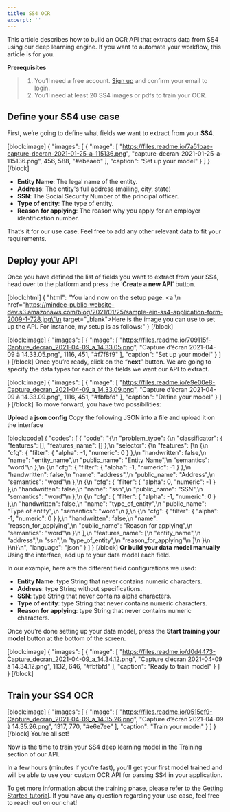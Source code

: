 ```yaml
---
title: SS4 OCR
excerpt: ''
---
```

This article describes how to build an OCR API that extracts data from SS4 using our deep learning engine. If you want to automate your workflow, this article is for you. 

**Prerequisites**
> 1. You’ll need a free account. [Sign up](https://platform.mindee.com/signup) and confirm your email to login.
> 2. You’ll need at least 20 SS4 images or pdfs to train your OCR.

## Define your SS4 use case
 

First, we’re going to define what fields we want to extract from your **SS4**. 


[block:image]
{
  "images": [
    {
      "image": [
        "https://files.readme.io/7a51bae-capture-decran-2021-01-25-a-115136.png",
        "capture-decran-2021-01-25-a-115136.png",
        456,
        588,
        "#ebeaeb"
      ],
      "caption": "Set up your model"
    }
  ]
}
[/block]
  * **Entity Name**: The legal name of the entity. 
  *  **Address**: The entity's full address (mailing, city, state)
  *  **SSN**: The Social Security Number of the principal officer. 
  *  **Type of entity**: The type of entity. 
  *  **Reason for applying**: The reason why you apply for an employer identification number.
 

 

That’s it for our use case. Feel free to add any other relevant data to fit your requirements. 

 

 

## Deploy your API
 

Once you have defined the list of fields you want to extract from your SS4, head over to the platform and press the ‘**Create a new API**’ button.

 
[block:html]
{
  "html": "You land now on the setup page. <a \n   href=\"https://mindee-public-website-dev.s3.amazonaws.com/blog/2021/01/25/sample-ein-ss4-application-form-2009-1-728.jpg\"\n   target=\"_blank\">Here is the image</a> you can use to set up the API. For instance, my setup is as follows:"
}
[/block]

[block:image]
{
  "images": [
    {
      "image": [
        "https://files.readme.io/709115f-Capture_decran_2021-04-09_a_14.33.05.png",
        "Capture d’écran 2021-04-09 à 14.33.05.png",
        1116,
        451,
        "#f7f8f9"
      ],
      "caption": "Set up your model"
    }
  ]
}
[/block]
Once you’re ready, click on the “**next**” button. We are going to specify the data types for each of the fields we want our API to extract.


[block:image]
{
  "images": [
    {
      "image": [
        "https://files.readme.io/e9e00e8-Capture_decran_2021-04-09_a_14.33.09.png",
        "Capture d’écran 2021-04-09 à 14.33.09.png",
        1116,
        451,
        "#fbfbfd"
      ],
      "caption": "Define your model"
    }
  ]
}
[/block]
To move forward, you have two possibilities:

**Upload a json config**
Copy the following JSON into a file and upload it on the interface


[block:code]
{
  "codes": [
    {
      "code": "{\n  \"problem_type\": {\n    \"classificator\": { \"features\": [], \"features_name\": [] },\n    \"selector\": {\n      \"features\": [\n        {\n          \"cfg\": { \"filter\": { \"alpha\": -1, \"numeric\": 0 } },\n          \"handwritten\": false,\n          \"name\": \"entity_name\",\n          \"public_name\": \"Entity Name\",\n          \"semantics\": \"word\"\n        },\n        {\n          \"cfg\": { \"filter\": { \"alpha\": -1, \"numeric\": -1 } },\n          \"handwritten\": false,\n          \"name\": \"address\",\n          \"public_name\": \"Address\",\n          \"semantics\": \"word\"\n        },\n        {\n          \"cfg\": { \"filter\": { \"alpha\": 0, \"numeric\": -1 } },\n          \"handwritten\": false,\n          \"name\": \"ssn\",\n          \"public_name\": \"SSN\",\n          \"semantics\": \"word\"\n        },\n        {\n          \"cfg\": { \"filter\": { \"alpha\": -1, \"numeric\": 0 } },\n          \"handwritten\": false,\n          \"name\": \"type_of_entity\",\n          \"public_name\": \"Type of entity\",\n          \"semantics\": \"word\"\n        },\n        {\n          \"cfg\": { \"filter\": { \"alpha\": -1, \"numeric\": 0 } },\n          \"handwritten\": false,\n          \"name\": \"reason_for_applying\",\n          \"public_name\": \"Reason for applying\",\n          \"semantics\": \"word\"\n        }\n      ],\n      \"features_name\": [\n        \"entity_name\",\n        \"address\",\n        \"ssn\",\n        \"type_of_entity\",\n        \"reason_for_applying\"\n      ]\n    }\n  }\n}\n",
      "language": "json"
    }
  ]
}
[/block]
**Or build your data model manually**
Using the interface, add up to your data model each field.

In our example, here are the different field configurations we used:

  * **Entity Name**: type String that never contains numeric characters. 
  * **Address**: type String without specifications. 
  * **SSN**: type String that never contains alpha characters. 
  * **Type of entity**: type String that never contains numeric characters. 
  * **Reason for applying**: type String that never contains numeric characters. 
  
 

 

Once you’re done setting up your data model, press the **Start training your model** button at the bottom of the screen.

 

[block:image]
{
  "images": [
    {
      "image": [
        "https://files.readme.io/d0d4473-Capture_decran_2021-04-09_a_14.34.12.png",
        "Capture d’écran 2021-04-09 à 14.34.12.png",
        1132,
        646,
        "#fbfbfd"
      ],
      "caption": "Ready to train model"
    }
  ]
}
[/block]
 
 
## Train your SS4 OCR
 

 


 

 
[block:image]
{
  "images": [
    {
      "image": [
        "https://files.readme.io/0515ef9-Capture_decran_2021-04-09_a_14.35.26.png",
        "Capture d’écran 2021-04-09 à 14.35.26.png",
        1317,
        770,
        "#e6e7ee"
      ],
      "caption": "Train your model"
    }
  ]
}
[/block]
You’re all set! 

 

Now is the time to train your SS4 deep learning model in the Training section of our API. 

 

In a few hours (minutes if you're fast), you’ll get your first model trained and will be able to use your custom OCR API for parsing SS4 in your application.

  

To get more information about the training phase, please refer to the  [Getting Started tutorial](doc:build-your-first-document-parsing-api). If you have any question regarding your use case, feel free to reach out on our chat!